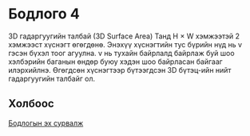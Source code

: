 # Бодлого 4
3D гадаргуугийн талбай (3D Surface Area)
Танд H × W хэмжээтэй 2 хэмжээст хүснэгт өгөгдөнө. Энэхүү хүснэгтийн тус бүрийн нүд нь v гэсэн бүхэл тоог агуулна. v нь тухайн байрлалд байрлаж буй шоо хэлбэрийн баганын өндөр буюу хэдэн шоо байрласан байгааг илэрхийлнэ. Өгөгдсөн хүснэгтээр бүтээгдсэн 3D бүтэц-ийн нийт гадаргуугийн талбайг ол.

## Холбоос
[Бодлогын эх сурвалж](https://www.hackerrank.com/challenges/3d-surface-area/problem?isFullScreen=true)